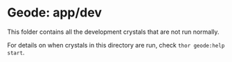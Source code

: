 # Geode: app/dev

This folder contains all the development crystals that are not run normally.

For details on when crystals in this directory are run, check `thor geode:help start`.